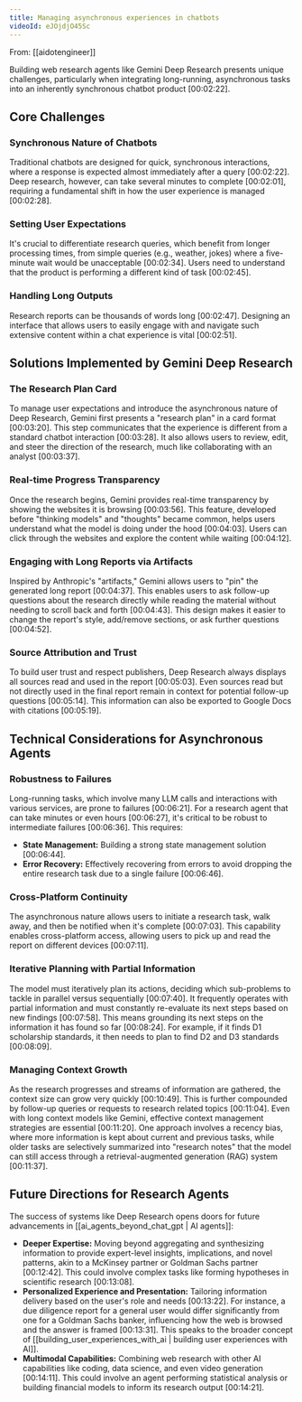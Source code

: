 ```yaml
---
title: Managing asynchronous experiences in chatbots
videoId: eJOjdjO45Sc
---
```


From: [[aidotengineer]] <br/> 

Building web research agents like Gemini Deep Research presents unique challenges, particularly when integrating long-running, asynchronous tasks into an inherently synchronous chatbot product <a class="yt-timestamp" data-t="00:02:22">[00:02:22]</a>.

## Core Challenges

### Synchronous Nature of Chatbots
Traditional chatbots are designed for quick, synchronous interactions, where a response is expected almost immediately after a query <a class="yt-timestamp" data-t="00:02:22">[00:02:22]</a>. Deep research, however, can take several minutes to complete <a class="yt-timestamp" data-t="00:02:01">[00:02:01]</a>, requiring a fundamental shift in how the user experience is managed <a class="yt-timestamp" data-t="00:02:28">[00:02:28]</a>.

### Setting User Expectations
It's crucial to differentiate research queries, which benefit from longer processing times, from simple queries (e.g., weather, jokes) where a five-minute wait would be unacceptable <a class="yt-timestamp" data-t="00:02:34">[00:02:34]</a>. Users need to understand that the product is performing a different kind of task <a class="yt-timestamp" data-t="00:02:45">[00:02:45]</a>.

### Handling Long Outputs
Research reports can be thousands of words long <a class="yt-timestamp" data-t="00:02:47">[00:02:47]</a>. Designing an interface that allows users to easily engage with and navigate such extensive content within a chat experience is vital <a class="yt-timestamp" data-t="00:02:51">[00:02:51]</a>.

## Solutions Implemented by Gemini Deep Research

### The Research Plan Card
To manage user expectations and introduce the asynchronous nature of Deep Research, Gemini first presents a "research plan" in a card format <a class="yt-timestamp" data-t="00:03:20">[00:03:20]</a>. This step communicates that the experience is different from a standard chatbot interaction <a class="yt-timestamp" data-t="00:03:28">[00:03:28]</a>. It also allows users to review, edit, and steer the direction of the research, much like collaborating with an analyst <a class="yt-timestamp" data-t="00:03:37">[00:03:37]</a>.

### Real-time Progress Transparency
Once the research begins, Gemini provides real-time transparency by showing the websites it is browsing <a class="yt-timestamp" data-t="00:03:56">[00:03:56]</a>. This feature, developed before "thinking models" and "thoughts" became common, helps users understand what the model is doing under the hood <a class="yt-timestamp" data-t="00:04:03">[00:04:03]</a>. Users can click through the websites and explore the content while waiting <a class="yt-timestamp" data-t="00:04:12">[00:04:12]</a>.

### Engaging with Long Reports via Artifacts
Inspired by Anthropic's "artifacts," Gemini allows users to "pin" the generated long report <a class="yt-timestamp" data-t="00:04:37">[00:04:37]</a>. This enables users to ask follow-up questions about the research directly while reading the material without needing to scroll back and forth <a class="yt-timestamp" data-t="00:04:43">[00:04:43]</a>. This design makes it easier to change the report's style, add/remove sections, or ask further questions <a class="yt-timestamp" data-t="00:04:52">[00:04:52]</a>.

### Source Attribution and Trust
To build user trust and respect publishers, Deep Research always displays all sources read and used in the report <a class="yt-timestamp" data-t="00:05:03">[00:05:03]</a>. Even sources read but not directly used in the final report remain in context for potential follow-up questions <a class="yt-timestamp" data-t="00:05:14">[00:05:14]</a>. This information can also be exported to Google Docs with citations <a class="yt-timestamp" data-t="00:05:19">[00:05:19]</a>.

## Technical Considerations for Asynchronous Agents

### Robustness to Failures
Long-running tasks, which involve many LLM calls and interactions with various services, are prone to failures <a class="yt-timestamp" data-t="00:06:21">[00:06:21]</a>. For a research agent that can take minutes or even hours <a class="yt-timestamp" data-t="00:06:27">[00:06:27]</a>, it's critical to be robust to intermediate failures <a class="yt-timestamp" data-t="00:06:36">[00:06:36]</a>. This requires:
*   **State Management:** Building a strong state management solution <a class="yt-timestamp" data-t="00:06:44">[00:06:44]</a>.
*   **Error Recovery:** Effectively recovering from errors to avoid dropping the entire research task due to a single failure <a class="yt-timestamp" data-t="00:06:46">[00:06:46]</a>.

### Cross-Platform Continuity
The asynchronous nature allows users to initiate a research task, walk away, and then be notified when it's complete <a class="yt-timestamp" data-t="00:07:03">[00:07:03]</a>. This capability enables cross-platform access, allowing users to pick up and read the report on different devices <a class="yt-timestamp" data-t="00:07:11">[00:07:11]</a>.

### Iterative Planning with Partial Information
The model must iteratively plan its actions, deciding which sub-problems to tackle in parallel versus sequentially <a class="yt-timestamp" data-t="00:07:40">[00:07:40]</a>. It frequently operates with partial information and must constantly re-evaluate its next steps based on new findings <a class="yt-timestamp" data-t="00:07:58">[00:07:58]</a>. This means grounding its next steps on the information it has found so far <a class="yt-timestamp" data-t="00:08:24">[00:08:24]</a>. For example, if it finds D1 scholarship standards, it then needs to plan to find D2 and D3 standards <a class="yt-timestamp" data-t="00:08:09">[00:08:09]</a>.

### Managing Context Growth
As the research progresses and streams of information are gathered, the context size can grow very quickly <a class="yt-timestamp" data-t="00:10:49">[00:10:49]</a>. This is further compounded by follow-up queries or requests to research related topics <a class="yt-timestamp" data-t="00:11:04">[00:11:04]</a>. Even with long context models like Gemini, effective context management strategies are essential <a class="yt-timestamp" data-t="00:11:20">[00:11:20]</a>. One approach involves a recency bias, where more information is kept about current and previous tasks, while older tasks are selectively summarized into "research notes" that the model can still access through a retrieval-augmented generation (RAG) system <a class="yt-timestamp" data-t="00:11:37">[00:11:37]</a>.

## Future Directions for Research Agents

The success of systems like Deep Research opens doors for future advancements in [[ai_agents_beyond_chat_gpt | AI agents]]:

*   **Deeper Expertise:** Moving beyond aggregating and synthesizing information to provide expert-level insights, implications, and novel patterns, akin to a McKinsey partner or Goldman Sachs partner <a class="yt-timestamp" data-t="00:12:42">[00:12:42]</a>. This could involve complex tasks like forming hypotheses in scientific research <a class="yt-timestamp" data-t="00:13:08">[00:13:08]</a>.
*   **Personalized Experience and Presentation:** Tailoring information delivery based on the user's role and needs <a class="yt-timestamp" data-t="00:13:22">[00:13:22]</a>. For instance, a due diligence report for a general user would differ significantly from one for a Goldman Sachs banker, influencing how the web is browsed and the answer is framed <a class="yt-timestamp" data-t="00:13:31">[00:13:31]</a>. This speaks to the broader concept of [[building_user_experiences_with_ai | building user experiences with AI]].
*   **Multimodal Capabilities:** Combining web research with other AI capabilities like coding, data science, and even video generation <a class="yt-timestamp" data-t="00:14:11">[00:14:11]</a>. This could involve an agent performing statistical analysis or building financial models to inform its research output <a class="yt-timestamp" data-t="00:14:21">[00:14:21]</a>.
